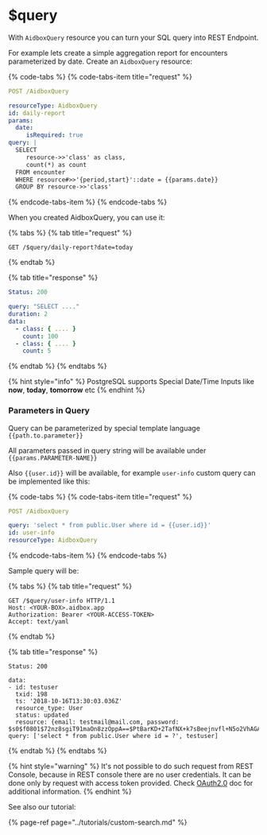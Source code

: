 # $query

With `AidboxQuery` resource you can turn your SQL query into REST Endpoint.

For example lets create a simple aggregation report for encounters parameterized by date. Create an `AidboxQuery` resource:

{% code-tabs %}
{% code-tabs-item title="request" %}
```yaml
POST /AidboxQuery

resourceType: AidboxQuery
id: daily-report
params:
  date:
     isRequired: true
query: |
  SELECT 
     resource->>'class' as class, 
     count(*) as count
  FROM encounter 
  WHERE resource#>>'{period,start}'::date = {{params.date}}
  GROUP BY resource->>'class'
```
{% endcode-tabs-item %}
{% endcode-tabs %}

When you created AidboxQuery, you can use it:

{% tabs %}
{% tab title="request" %}
```
GET /$query/daily-report?date=today
```
{% endtab %}

{% tab title="response" %}
```yaml
Status: 200

query: "SELECT ...."
duration: 2
data:
  - class: { .... }
    count: 100
  - class: { .... }
    count: 5
```
{% endtab %}
{% endtabs %}

{% hint style="info" %}
PostgreSQL supports Special Date/Time Inputs like **now**, **today**, **tomorrow** etc
{% endhint %}

### Parameters in Query

Query can be parameterized by special template language `{{path.to.parameter}}`

All parameters passed in query string will be available under `{{params.PARAMETER-NAME}}`

Also `{{user.id}}` will be available, for example `user-info` custom query can be implemented like this:

{% code-tabs %}
{% code-tabs-item title="request" %}
```yaml
POST /AidboxQuery

query: 'select * from public.User where id = {{user.id}}'
id: user-info
resourceType: AidboxQuery
```
{% endcode-tabs-item %}
{% endcode-tabs %}

Sample query will be:

{% tabs %}
{% tab title="request" %}
```http
GET /$query/user-info HTTP/1.1
Host: <YOUR-BOX>.aidbox.app
Authorization: Bearer <YOUR-ACCESS-TOKEN>
Accept: text/yaml
```
{% endtab %}

{% tab title="response" %}
```text
Status: 200

data:
- id: testuser
  txid: 198
  ts: '2018-10-16T13:30:03.036Z'
  resource_type: User
  status: updated
  resource: {email: testmail@mail.com, password: $s0$f0801$72nz8sgiT91maOn8zzOppA==$PtBarKD+2TafNX+k7sBeejnvfl+N5o2VhAGA7y+JIRA=}
query: ['select * from public.User where id = ?', testuser]

```
{% endtab %}
{% endtabs %}

{% hint style="warning" %}
It's not possible to do such request from REST Console, because in REST console there are no user credentials. It can be done only by request with access token provided. Check [OAuth2.0](../security/oauth-2.0/) doc for additional information.
{% endhint %}

See also our tutorial:

{% page-ref page="../tutorials/custom-search.md" %}

